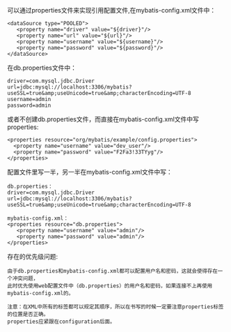 可以通过properties文件来实现引用配置文件,在mybatis-config.xml文件中：
````
<dataSource type="POOLED">
   <property name="driver" value="${driver}"/>
   <property name="url" value="${url}"/>
   <property name="username" value="${username}"/>
   <property name="password" value="${password}"/>
</dataSource>
````
在db.properties文件中：
````
driver=com.mysql.jdbc.Driver
url=jdbc:mysql://localhost:3306/mybatis?useSSL=true&amp;useUnicode=true&amp;characterEncoding=UTF-8
username=admin
password=admin
````

或者不创建db.properties文件，而直接在mybatis-config.xml文件中写properties:
````
<properties resource="org/mybatis/example/config.properties">
  <property name="username" value="dev_user"/>
  <property name="password" value="F2Fa3!33TYyg"/>
</properties>
````

配置文件里写一半，另一半在mybatis-config.xml文件中写：
````
db.properties：
driver=com.mysql.jdbc.Driver
url=jdbc:mysql://localhost:3306/mybatis?useSSL=true&amp;useUnicode=true&amp;characterEncoding=UTF-8

mybatis-config.xml：
<properties resource="db.properties">
   <property name="username" value="admin"/>
   <property name="password" value="admin"/>
</properties>
````

存在的优先级问题:
````
由于db.properties和mybatis-config.xml都可以配置用户名和密码，这就会使得存在一个冲突问题，
此时优先使用web配置文件中（db.properties）的用户名和密码，如果连接不上再使用mybatis-config.xml的。

注意：在XML中所有的标签都可以规定其顺序，所以在书写的时候一定要注意properties标签的位置是否正确。
properties应紧跟在configuration后面。
````